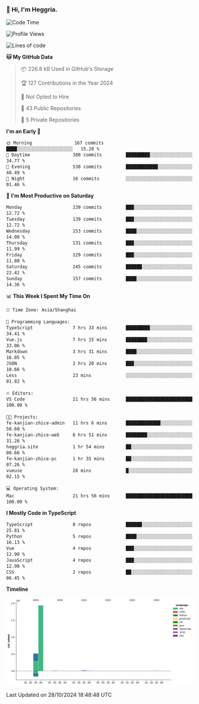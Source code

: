 ### 👋 Hi, I'm Heggria.

<!--START_SECTION:waka-->
![Code Time](http://img.shields.io/badge/Code%20Time-770%20hrs%2041%20mins-blue)

![Profile Views](http://img.shields.io/badge/Profile%20Views-1-blue)

![Lines of code](https://img.shields.io/badge/From%20Hello%20World%20I%27ve%20Written-24.8%20million%20lines%20of%20code-blue)

**🐱 My GitHub Data** 

> 📦 226.8 kB Used in GitHub's Storage 
 > 
> 🏆 127 Contributions in the Year 2024
 > 
> 🚫 Not Opted to Hire
 > 
> 📜 43 Public Repositories 
 > 
> 🔑 5 Private Repositories 
 > 
**I'm an Early 🐤** 

```text
🌞 Morning                167 commits         ████░░░░░░░░░░░░░░░░░░░░░   15.28 % 
🌆 Daytime                380 commits         █████████░░░░░░░░░░░░░░░░   34.77 % 
🌃 Evening                530 commits         ████████████░░░░░░░░░░░░░   48.49 % 
🌙 Night                  16 commits          ░░░░░░░░░░░░░░░░░░░░░░░░░   01.46 % 
```
📅 **I'm Most Productive on Saturday** 

```text
Monday                   139 commits         ███░░░░░░░░░░░░░░░░░░░░░░   12.72 % 
Tuesday                  139 commits         ███░░░░░░░░░░░░░░░░░░░░░░   12.72 % 
Wednesday                153 commits         ████░░░░░░░░░░░░░░░░░░░░░   14.00 % 
Thursday                 131 commits         ███░░░░░░░░░░░░░░░░░░░░░░   11.99 % 
Friday                   129 commits         ███░░░░░░░░░░░░░░░░░░░░░░   11.80 % 
Saturday                 245 commits         ██████░░░░░░░░░░░░░░░░░░░   22.42 % 
Sunday                   157 commits         ████░░░░░░░░░░░░░░░░░░░░░   14.36 % 
```


📊 **This Week I Spent My Time On** 

```text
🕑︎ Time Zone: Asia/Shanghai

💬 Programming Languages: 
TypeScript               7 hrs 33 mins       █████████░░░░░░░░░░░░░░░░   34.41 % 
Vue.js                   7 hrs 15 mins       ████████░░░░░░░░░░░░░░░░░   33.06 % 
Markdown                 3 hrs 31 mins       ████░░░░░░░░░░░░░░░░░░░░░   16.05 % 
JSON                     2 hrs 20 mins       ███░░░░░░░░░░░░░░░░░░░░░░   10.66 % 
Less                     23 mins             ░░░░░░░░░░░░░░░░░░░░░░░░░   01.82 % 

🔥 Editors: 
VS Code                  21 hrs 56 mins      █████████████████████████   100.00 % 

🐱‍💻 Projects: 
fe-kanjian-zhice-admin   11 hrs 6 mins       █████████████░░░░░░░░░░░░   50.60 % 
fe-kanjian-zhice-web     6 hrs 51 mins       ████████░░░░░░░░░░░░░░░░░   31.26 % 
heggria.site             1 hr 54 mins        ██░░░░░░░░░░░░░░░░░░░░░░░   08.66 % 
fe-kanjian-zhice-pc      1 hr 35 mins        ██░░░░░░░░░░░░░░░░░░░░░░░   07.26 % 
vueuse                   28 mins             █░░░░░░░░░░░░░░░░░░░░░░░░   02.15 % 

💻 Operating System: 
Mac                      21 hrs 56 mins      █████████████████████████   100.00 % 
```

**I Mostly Code in TypeScript** 

```text
TypeScript               8 repos             ██████░░░░░░░░░░░░░░░░░░░   25.81 % 
Python                   5 repos             ████░░░░░░░░░░░░░░░░░░░░░   16.13 % 
Vue                      4 repos             ███░░░░░░░░░░░░░░░░░░░░░░   12.90 % 
JavaScript               4 repos             ███░░░░░░░░░░░░░░░░░░░░░░   12.90 % 
CSS                      2 repos             ██░░░░░░░░░░░░░░░░░░░░░░░   06.45 % 
```



**Timeline**

![Lines of Code chart](https://raw.githubusercontent.com/heggria/heggria/main/assets/bar_graph.png)


 Last Updated on 28/10/2024 18:48:48 UTC
<!--END_SECTION:waka-->
